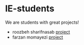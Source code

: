 # IE-students

We are students with great projects!

- roozbeh sharifnasab [project](https://github.com/rsharifnasab/os_project)
- farzan  momayezi    [project](https://github.com/Farzan-lab/git_hw_p2.git)
